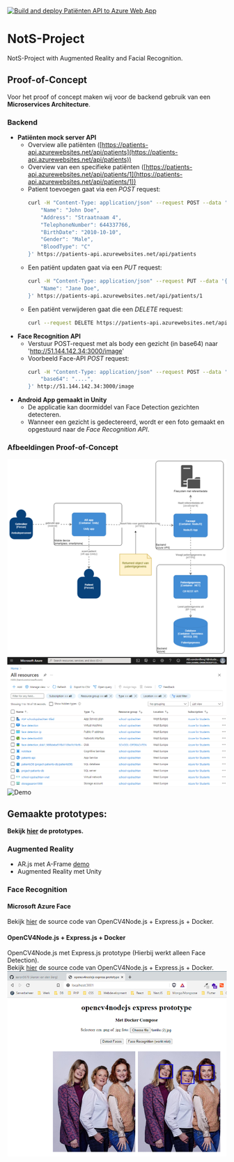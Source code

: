 [![Build and deploy Patiënten API to Azure Web App](https://github.com/aaron5670/NotS-Project/actions/workflows/main_patients-api.yml/badge.svg?branch=main)](https://github.com/aaron5670/NotS-Project/actions/workflows/main_patients-api.yml)
# NotS-Project
NotS-Project with Augmented Reality and Facial Recognition.


## Proof-of-Concept
Voor het proof of concept maken wij voor de backend gebruik van een **Microservices Architecture**.

### Backend
- **Patiënten mock server API**
  - Overview alle patiënten ([https://patients-api.azurewebsites.net/api/patients](https://patients-api.azurewebsites.net/api/patients))
  - Overview van een specifieke patiënten ([https://patients-api.azurewebsites.net/api/patients/1](https://patients-api.azurewebsites.net/api/patients/1))
  - Patient toevoegen gaat via een *POST* request:
    ```bash
    curl -H "Content-Type: application/json" --request POST --data '{
        "Name": "John Doe",
        "Address": "Straatnaam 4",
        "TelephoneNumber": 644337766,
        "BirthDate": "2010-10-10",
        "Gender": "Male",
        "BloodType": "C"
    }' https://patients-api.azurewebsites.net/api/patients
    ```
  - Een patiënt updaten gaat via een *PUT* request:
    ```bash
    curl -H "Content-Type: application/json" --request PUT --data '{
        "Name": "Jane Doe",
    }' https://patients-api.azurewebsites.net/api/patients/1
    ```
  - Een patiënt verwijderen gaat die een *DELETE* request:
    ```bash
    curl --request DELETE https://patients-api.azurewebsites.net/api/patients/1
    ```
- **Face Recognition API**
  - Verstuur POST-request met als body een gezicht (in base64) naar 'http://51.144.142.34:3000/image'
  - Voorbeeld Face-API *POST* request:
    ```bash
    curl -H "Content-Type: application/json" --request POST --data '{
        "base64": "....",
    }' http://51.144.142.34:3000/image
    ```
- **Android App gemaakt in Unity**
  - De applicatie kan doormiddel van Face Detection gezichten detecteren.
  - Wanneer een gezicht is gedectereerd, wordt er een foto gemaakt en opgestuurd naar de *Face Recognition API*.


### Afbeeldingen Proof-of-Concept
![Architectuur Proof-of-Concept](https://github.com/aaron5670/NotS-Project/blob/main/docs/Architectuur.png)
![Azure omgeving](https://github.com/aaron5670/NotS-Project/blob/main/docs/Azure-omgeving.png)
![Demo](https://github.com/aaron5670/NotS-Project/blob/main/docs/Proof-of-Concept.gif)

## Gemaakte prototypes:
**Bekijk [hier](https://aaron5670.github.io/NotS-Project/) de prototypes.**

### Augmented Reality
- AR.js met A-Frame [demo](https://aaron5670.github.io/NotS-Project/prototype-1.html)
- Augmented Reality met Unity

### Face Recognition

#### Microsoft Azure Face
Bekijk [hier](https://github.com/aaron5670/NotS-Project/tree/main/opencv4nodejs-docker) de source code van OpenCV4Node.js + Express.js + Docker.

#### OpenCV4Node.js + Express.js + Docker
OpenCV4Node.js met Express.js prototype (Hierbij werkt alleen Face Detection). \
Bekijk [hier](https://github.com/aaron5670/NotS-Project/tree/main/opencv4nodejs-docker) de source code van OpenCV4Node.js + Express.js + Docker.
![Screenshot](https://github.com/aaron5670/NotS-Project/blob/main/docs/opencv4nodejs.png)
